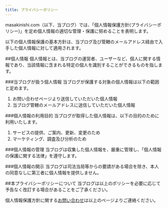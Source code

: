 ```yaml
---
title: プライバシーポリシー
---
```


masakinishi.com（以下、当ブログ）では、「個人情報保護方針(プライバシーポリシー)」を定め個人情報の適切な管理・保護に努めることを表明します。

以下の個人情報保護の基本方針は、当ブログ及び管轄のメールアドレス経由で入手した個人情報に対して適用されます。

##個人情報
個人情報とは、当ブログの運営者、ユーザーなど、個人に関する情報であり、当該情報に含まれる特定の個人を識別することができるものを指します。

###当ブログが扱う個人情報
当ブログが保護する対象の個人情報は以下の範囲と定めます。

1. お問い合わせページより送信していただいた個人情報
2. 当ブログ管轄のメールアドレスに送信していただいた個人情報

###個人情報の利用目的
当ブログが取得した個人情報は、以下の目的のために利用いたします。

1. サービスの提供、ご案内、更新、変更のため
2. マーケティング、調査及び分析のため

###個人情報の管理
当ブログは収集した個人情報を、厳重に管理し、「個人情報の保護に関する法律」を遵守します。

###個人情報の開示
当ブログは司法当局等からの要請がある場合を除き、本人の同意なしに第三者に個人情報を提供しません。

##本プライバシーポリシーについて
当ブログは以上のポリシーを必要に応じて予告なく改訂する場合があることをご了承ください。

個人情報保護方針に関する[お問い合わせ](/contact/)は以上のページよりご連絡ください。